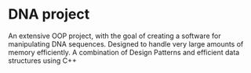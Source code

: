 # DNA project

An extensive OOP project, with the goal of creating a software for manipulating DNA sequences. Designed to handle very large amounts of memory efficiently. A combination of Design Patterns and efficient data structures using C++
